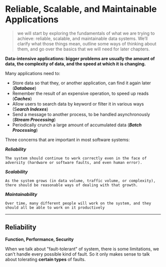 # Reliable, Scalable, and Maintainable Applications

> we will start by exploring the fundamentals of what we are trying to
> achieve:  reliable,  scalable,  and  maintainable  data  systems.  We’ll  clarify  what  those
> things mean, outline some ways of thinking about them, and go over the basics that
> we  will  need  for  later  chapters.

**Data-intensive applications: bigger problems are usually the amount of data, the complexity of data, and the speed at which it is changing.**

Many applications need to:

* Store data so that they, or another application, can find it again later (***Database***)
* Remember the result of an expensive operation, to speed up reads (***Caches***)
* Allow users to search data by keyword or filter it in various ways (S***earch Indexes***)
* Send a message to another process, to be handled asynchronously (***Stream Processing***)
* Periodically crunch a large amount of accumulated data (***Batch Processing***)

Three concerns that are important in most software systems:

***Reliability***

    The system should continue to work correctly even in the face of adversity (hardware or software faults, and even human error).

***Scalability***

    As the system grows (in data volume, traffic volume, or complexity), there should be reasonable ways of dealing with that growth.

***Maintainability***

    Over time, many different people will work on the system, and they should all be able to work on it productively

---

## Reliability

**Function, Performance, Security**

When  we talk about "fault-tolerant" of system, there is some limitations, we can't handle every possible kind of fault. So it only makes sense to talk about tolerating **certain types** of faults.
